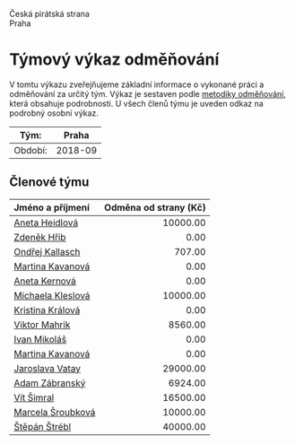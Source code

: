 Česká pirátská strana  
Praha

Týmový výkaz odměňování
===========================

V tomtu výkazu zveřejňujeme základní informace o vykonané práci a odměňování
za určitý tým. Výkaz je sestaven podle [metodiky odměňování][metodika],
která obsahuje podrobnosti. U všech členů týmu je uveden odkaz na podrobný osobní výkaz.

Tým:                     | Praha
-----------------------  | --------------------
Období:                  | 2018-09

Členové týmu
--------------

| Jméno a příjmení                        |   Odměna od strany (Kč) |
|:----------------------------------------|------------------------:|
| [Aneta Heidlová](aneta-heidlova/)       |                10000.00 |
| [Zdeněk Hřib](zdenek-hrib/)             |                    0.00 |
| [Ondřej Kallasch](ondrej-kallasch/)     |                  707.00 |
| [Martina Kavanová](martina-kavanova/)   |                    0.00 |
| [Aneta Kernová](aneta-kernova/)         |                    0.00 |
| [Michaela Kleslová](michaela-kleslova/) |                10000.00 |
| [Kristina Králová](kristina-kralova/)   |                    0.00 |
| [Viktor Mahrik](viktor-mahrik/)         |                 8560.00 |
| [Ivan Mikoláš](ivan-mikolas/)           |                    0.00 |
| [Martina Kavanová](martina-kavanova/)   |                    0.00 |
| [Jaroslava Vatay](jaroslava-vatay/)     |                29000.00 |
| [Adam Zábranský](adam-zabransky/)       |                 6924.00 |
| [Vít Šimral](vit-simral/)               |                16500.00 |
| [Marcela Šroubková](marcela-sroubkova/) |                10000.00 |
| [Štěpán Štrébl](stepan-strebl/)         |                40000.00 |


[metodika]: https://redmine.pirati.cz/projects/po/wiki/Odmenovani
